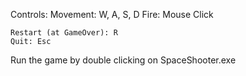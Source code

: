 Controls:
	Movement: W, A, S, D
	Fire: Mouse Click
	
	Restart (at GameOver): R
	Quit: Esc
	
Run the game by double clicking on SpaceShooter.exe